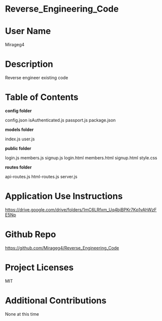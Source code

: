 # Reverse_Engineering_Code

 # User Name
Mirageg4


# Description
Reverse engineer existing code

# Table of Contents
**config folder**

config.json
isAuthenticated.js
passport.js
package.json

**models folder**

index.js
user.js

**public folder**

login.js
members.js
signup.js
login.html
members.html
signup.html
style.css

**routes folder**

api-routes.js
html-routes.js
server.js








# Application Use Instructions

https://drive.google.com/drive/folders/1mC6LRfxm_Uq4bjBPKr7Kp1vAhWzFE5Np

# Github Repo
https://github.com/Mirageg4/Reverse_Engineering_Code

# Project Licenses
MIT

# Additional Contributions
None at this time
